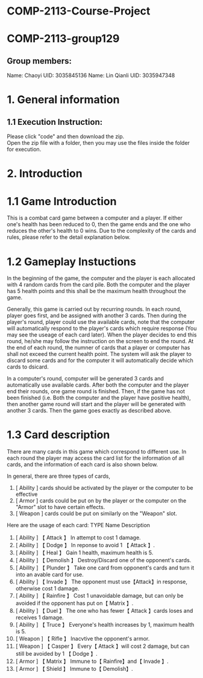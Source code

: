 # COMP-2113-Course-Project
# COMP-2113-group129
## Group members:
Name: Chaoyi   UID: 3035845136
Name: Lin Qianli  UID: 3035947348
# 1. General information  
## 1.1 Execution Instruction:
Please click "code" and then download the zip.  
Open the zip file with a folder, then you may use the files inside the folder for execution.

# 2. Introduction
# 1.1 Game Introduction
This is a combat card game between a computer and a player. If either one's health has been reduced to 0, then the game ends and the one who reduces the other's health to 0 wins. Due to the complexity of the cards and rules, please refer to the detail explanation below.
# 1.2 Gameplay Instuctions
In the beginning of the game, the computer and the player is each allocated with 4 random cards from the card pile. Both the computer and the player has 5 health points and this shall be the maximum health throughout the game.

Generally, this game is carried out by recurring rounds. In each round, player goes first, and be assigned with another 3 cards. Then during the player's round, player could use the available cards, note that the computer will automatically respond to the player's cards which require response (You may see the useage of each card later). When the player decides to end this round, he/she may follow the instruction on the screen to end the round. At the end of each round, the numner of cards that a player or computer has shall not exceed the current health point. The system will ask the player to discard some cards and for the computer it will automatically decide which cards to dsicard.

In a computer's round, computer will be generated 3 cards and automatically use available cards. After both the computer and the player end their rounds, one game round is finished. Then, if the game has not been finished (i.e. Both the computer and the player have positive health), then another game round will start and the player will be generated with another 3 cards. Then the game goes exactly as described above.
# 1.3 Card description
There are many cards in this game which correspond to different use. In each round the player may access the card list for the information of all cards, and the information of each card is also shown below.

In general, there are three types of cards, 

1. [ Ability ] cards should be activated by the player or the computer to be effective
2. [ Armor ] cards could be put on by the player or the computer on the "Armor" slot to have certain effects.
3. [ Weapon ] cards could be put on similarly on the "Weapon" slot.

Here are the usage of each card:
   TYPE          Name                      Description
1.  [ Ability ]    【 Attack 】       In attempt to cost 1 damage. 
2.  [ Ability ]    【 Dodge 】        In reponse to avoid 1 【 Attack 】.
3.  [ Ability ]    【 Heal 】         Gain 1 health, maximum health is 5.
4.  [ Ability ]    【 Demolish 】     Destroy/Discard one of the opponent's cards. 
5.  [ Ability ]    【 Plunder 】      Take one card from opponent's cards and turn it into an avable card for use.
6.  [ Ability ]    【 Invade 】       The opponent must use【Attack】in response, otherwise cost 1 damage.
7.  [ Ability ]    【 Rainfire 】     Cost 1 unavoidable damage, but can only be avoided if the opponent has put on【 Matrix 】.
8.  [ Ability ]    【 Duel 】         The one who has fewer【 Attack 】cards loses and receives 1 damage.
9.  [ Ability ]    【 Truce 】        Everyone's health increases by 1, maximum health is 5.
10. [ Weapon ]     【 Rifle 】        Inacvtive the opponent's armor.
11. [ Weapon ]     【 Casper 】       Every【 Attack 】will cost 2 damage, but can still be avoided by 1 【 Dodge 】.
12. [ Armor ]      【 Matrix 】       Immune to【 Rainfire】and【 Invade 】.
13. [ Armor ]      【 Shield 】       Immune to【 Demolish】.
 
 










